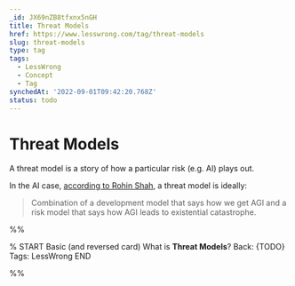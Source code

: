 ```yaml
---
_id: JX69nZB8tfxnx5nGH
title: Threat Models
href: https://www.lesswrong.com/tag/threat-models
slug: threat-models
type: tag
tags:
  - LessWrong
  - Concept
  - Tag
synchedAt: '2022-09-01T09:42:20.768Z'
status: todo
---
```


# Threat Models

A threat model is a story of how a particular risk (e.g. AI) plays out.

In the AI case, [according to Rohin Shah](https://ssconlinemeetup.substack.com/p/video-from-rohins-talk), a threat model is ideally:

> Combination of a development model that says how we get AGI and a risk model that says how AGI leads to existential catastrophe.


%%

% START
Basic (and reversed card)
What is **Threat Models**?
Back: {TODO}
Tags: LessWrong
END

%%
	
